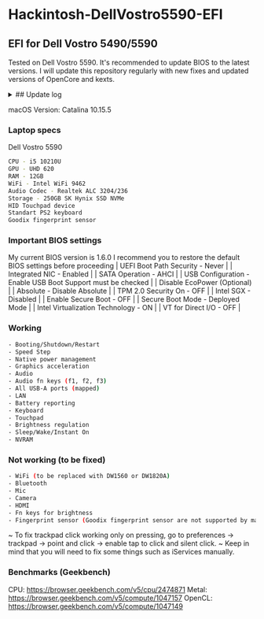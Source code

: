 # Hackintosh-DellVostro5590-EFI
## EFI for Dell Vostro 5490/5590

Tested on Dell Vostro 5590. It's recommended to update BIOS to the latest versions. I will update this repository regularly with new fixes and updated versions of OpenCore and kexts.

<details>
<summary>## Update log</summary>
<br>
  - 13 Apr 2020 - fixed power management and trackpad
<br>
  - 22 May 2020 - updated kexts and OpenCore to version 0.5.8, fixed some minor issues
<br>
  - 10 Jun 2020 - fixed the no audio issue, updated kexts and OpenCore to version 0.5.9, changed SMBIOS to MacBookPro15,4
</details>

macOS Version: Catalina 10.15.5

### Laptop specs
Dell Vostro 5590
```sh
CPU - i5 10210U
GPU - UHD 620
RAM - 12GB
WiFi - Intel WiFi 9462
Audio Codec - Realtek ALC 3204/236
Storage - 250GB SK Hynix SSD NVMe
HID Touchpad device
Standart PS2 keyboard
Goodix fingerprint sensor
```

### Important BIOS settings
My current BIOS version is 1.6.0
I recommend you to restore the default BIOS settings before proceeding
| UEFI Boot Path Security - Never |
| Integrated NIC - Enabled |
| SATA Operation - AHCI |
| USB Configuration - Enable USB Boot Support must be checked |
| Disable EcoPower (Optional) |
| Absolute - Disable Absolute |
| TPM 2.0 Security On - OFF |
| Intel SGX - Disabled |
| Enable Secure Boot - OFF |
| Secure Boot Mode - Deployed Mode |
| Intel Virtualization Technology - ON |
| VT for Direct I/O - OFF |

### Working
```sh
- Booting/Shutdown/Restart
- Speed Step
- Native power management
- Graphics acceleration 
- Audio
- Audio fn keys (f1, f2, f3)
- All USB-A ports (mapped)
- LAN
- Battery reporting
- Keyboard
- Touchpad
- Brightness regulation
- Sleep/Wake/Instant On
- NVRAM
```

### Not working (to be fixed)
```sh
- WiFi (to be replaced with DW1560 or DW1820A)
- Bluetooth
- Mic
- Camera
- HDMI
- Fn keys for brightness
- Fingerprint sensor (Goodix fingerprint sensor are not supported by macOS)
```
~ To fix trackpad click working only on pressing, go to preferences -> trackpad -> point and click -> enable tap to click and silent click.
~ Keep in mind that you will need to fix some things such as iServices manually.

### Benchmarks (Geekbench)
CPU:
https://browser.geekbench.com/v5/cpu/2474871
Metal:
https://browser.geekbench.com/v5/compute/1047157
OpenCL:
https://browser.geekbench.com/v5/compute/1047149
